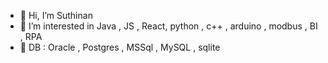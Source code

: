 - 👋 Hi, I’m Suthinan
- 👀 I’m interested in Java , JS , React, python , c++ , arduino , modbus , BI , RPA
- 💞️ DB : Oracle , Postgres , MSSql , MySQL , sqlite

